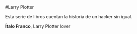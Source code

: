 #Larry Plotter

Esta serie de libros cuentan la historia de un hacker sin igual.

**Ítalo Franco**, Larry Plotter lover
